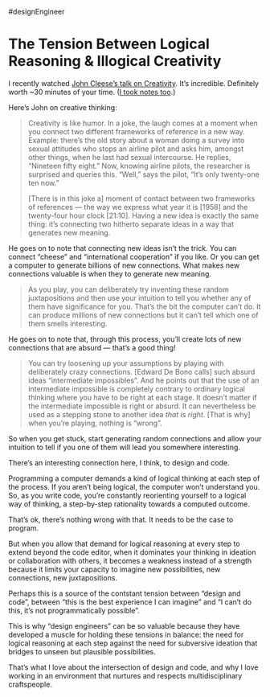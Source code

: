 #designEngineer

# The Tension Between Logical Reasoning & Illogical Creativity

I recently watched [John Cleese’s talk on Creativity](https://youtu.be/toWQ_BQF8Aw). It’s incredible. Definitely worth ~30 minutes of your time. ([I took notes too](https://notes.jim-nielsen.com/#2023-02-23T1021).)

Here’s John on creative thinking:

> Creativity is like humor. In a joke, the laugh comes at a moment when you connect two different frameworks of reference in a new way. Example: there’s the old story about a woman doing a survey into sexual attitudes who stops an airline pilot and asks him, amongst other things, when he last had sexual intercourse. He replies, “Nineteen fifty eight.” Now, knowing airline pilots, the researcher is surprised and queries this. “Well,” says the pilot, “It’s only twenty-one ten now.”
> 
> [There is in this joke a] moment of contact between two frameworks of references — the way we express what year it is [1958] and the twenty-four hour clock [21:10]. Having a new idea is exactly the same thing: it’s connecting two hitherto separate ideas in a way that generates new meaning.

He goes on to note that connecting new ideas isn’t the trick. You can connect “cheese” and “international cooperation” if you like. Or you can get a computer to generate billions of new connections. What makes new connections valuable is when they to generate new meaning.

> As you play, you can deliberately try inventing these random juxtapositions and then use your intuition to tell you whether any of them have significance for you. That’s the bit the computer can’t do. It can produce millions of new connections but it can’t tell which one of them smells interesting.

He goes on to note that, through this process, you’ll create lots of new connections that are absurd — that’s a good thing!

> You can try loosening up your assumptions by playing with deliberately crazy connections. [Edward De Bono calls] such absurd ideas “intermediate impossibles”. And he points out that the use of an intermediate impossible is completely contrary to ordinary logical thinking where you have to be right at each stage. It doesn’t matter if the intermediate impossible is right or absurd. It can nevertheless be used as a stepping stone to another idea _that is right_. [That is why] when you’re playing, nothing is “wrong”.

So when you get stuck, start generating random connections and allow your intuition to tell if you one of them will lead you somewhere interesting.

There’s an interesting connection here, I think, to design and code.

Programming a computer demands a kind of logical thinking at each step of the process. If you aren’t being logical, the computer won’t understand you. So, as you write code, you’re constantly reorienting yourself to a logical way of thinking, a step-by-step rationality towards a computed outcome.

That’s ok, there’s nothing wrong with that. It needs to be the case to program.

But when you allow that demand for logical reasoning at every step to extend beyond the code editor, when it dominates your thinking in ideation or collaboration with others, it becomes a weakness instead of a strength because it limits your capacity to imagine new possibilities, new connections, new juxtapositions.

Perhaps this is a source of the contstant tension between “design and code”, between “this is the best experience I can imagine” and “I can’t do this, it’s not programmatically possible”. 

This is why “design engineers” can be so valuable because they have developed a muscle for holding these tensions in balance: the need for logical reasoning at each step against the need for  subversive ideation that bridges to unseen but plausible possibilities.

That’s what I love about the intersection of design and code, and why I love working in an environment that nurtures and respects multidisciplinary craftspeople.